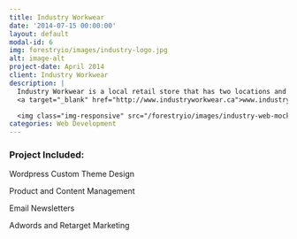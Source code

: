 ```yaml
---
title: Industry Workwear
date: '2014-07-15 00:00:00'
layout: default
modal-id: 6
img: forestryio/images/industry-logo.jpg
alt: image-alt
project-date: April 2014
client: Industry Workwear
description: |
  Industry Workwear is a local retail store that has two locations and wanted an online presence. I worked with them and a developer to design a custom woocomerce site and I currently manage the online store.
  <a target="_blank" href="http://www.industryworkwear.ca">www.industryworkwear.ca</a>

  <img class="img-responsive" src="/forestryio/images/industry-web-mockup.jpg">
categories: Web Development
---
```

### Project Included:

Wordpress Custom Theme Design

Product and Content Management

Email Newsletters

Adwords and Retarget Marketing